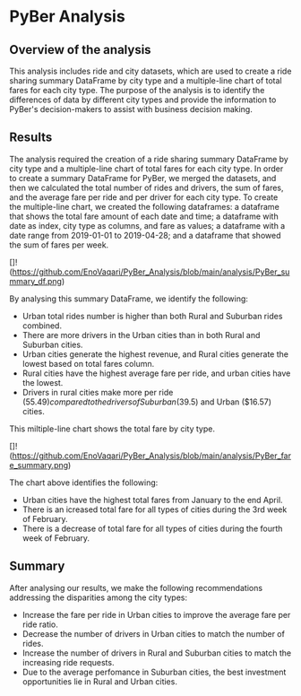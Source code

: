# PyBer Analysis

## Overview of the analysis

This analysis includes ride and city datasets, which are used to create a ride sharing summary DataFrame by city type and a multiple-line chart of total fares for each city type. 
The purpose of the analysis is to identify the differences of data by different city types and provide the information to PyBer's decision-makers to assist with business decision making.

## Results

The analysis required the creation of a ride sharing summary DataFrame by city type and a multiple-line chart of total fares for each city type. In order to create a summary DataFrame for PyBer, we merged the datasets, and then we calculated the total number of rides and drivers, the sum of fares, and the average fare per ride and per driver for each city type. To create the multiple-line chart, we created the following dataframes: a dataframe that shows the total fare amount of each date and time; a dataframe with date as index, city type as columns, and fare as values; a dataframe with a date range from 2019-01-01 to 2019-04-28; and a dataframe that showed the sum of fares per week.

[]!(https://github.com/EnoVaqari/PyBer_Analysis/blob/main/analysis/PyBer_summary_df.png)

By analysing this summary DataFrame, we identify the following:

* Urban total rides number is higher than both Rural and Suburban rides combined.
* There are more drivers in the Urban cities than in both Rural and Suburban cities.
* Urban cities generate the highest revenue, and Rural cities generate the lowest based on total fares column.
* Rural cities have the highest average fare per ride, and urban cities have the lowest.
* Drivers in rural cities make more per ride ($55.49) compared to the drivers of Suburban ($39.5) and Urban ($16.57) cities.

This miltiple-line chart shows the total fare by city type.



[]!(https://github.com/EnoVaqari/PyBer_Analysis/blob/main/analysis/PyBer_fare_summary.png)


The chart above identifies the following:

* Urban cities have the highest total fares from January to the end April.
* There is an icreased total fare for all types of cities during the 3rd week of February.
* There is a decrease of total fare for all types of cities during the fourth week of February.


## Summary 

After analysing our results, we make the following recommendations addressing the disparities among the city types:


* Increase the fare per ride in Urban cities to improve the average fare per ride ratio.
* Decrease the number of drivers in Urban cities to match the number of rides.
* Increase the number of drivers in Rural and Suburban cities to match the increasing ride requests.
* Due to the average perfomance in Suburban cities, the best investment opportunities lie in Rural and Urban cities.
